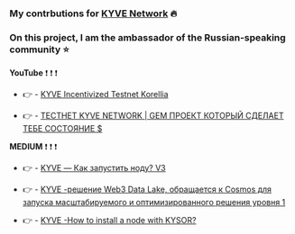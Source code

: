 ### My contrbutions for [KYVE Network](https://www.kyve.network/) :fire: 
### On this project, I am the ambassador of the Russian-speaking community :star:

**YouTube** :exclamation: :exclamation: :exclamation: 

* :point_right: - [KYVE Incentivized Testnet Korellia](https://youtu.be/KzIF4FDBeLk)

* :point_right: - [ТЕСТНЕТ KYVE NETWORK | GEM ПРОЕКТ КОТОРЫЙ СДЕЛАЕТ ТЕБЕ СОСТОЯНИЕ $](https://youtu.be/2f4uopLWGX8)

**MEDIUM** :exclamation: :exclamation: :exclamation: 

* :point_right: - [KYVE — Как запустить ноду? V3](https://medium.com/@ChainOps/kyve-%D0%BA%D0%B0%D0%BA-%D0%B7%D0%B0%D0%BF%D1%83%D1%81%D1%82%D0%B8%D1%82%D1%8C-%D0%BD%D0%BE%D0%B4%D1%83-v3-4804905dc0dd)

* :point_right: - [KYVE -решение Web3 Data Lake, обращается к Cosmos для запуска масштабируемого и оптимизированного решения уровня 1
](https://medium.com/@ChainOps/kyve-%D1%80%D0%B5%D1%88%D0%B5%D0%BD%D0%B8%D0%B5-web3-data-lake-%D0%BE%D0%B1%D1%80%D0%B0%D1%89%D0%B0%D0%B5%D1%82%D1%81%D1%8F-%D0%BA-cosmos-%D0%B4%D0%BB%D1%8F-%D0%B7%D0%B0%D0%BF%D1%83%D1%81%D0%BA%D0%B0-%D0%BC%D0%B0%D1%81%D1%88%D1%82%D0%B0%D0%B1%D0%B8%D1%80%D1%83%D0%B5%D0%BC%D0%BE%D0%B3%D0%BE-%D0%B8-%D0%BE%D0%BF%D1%82%D0%B8%D0%BC%D0%B8%D0%B7%D0%B8%D1%80%D0%BE%D0%B2%D0%B0%D0%BD%D0%BD%D0%BE%D0%B3%D0%BE-af9e71e0f528)


* :point_right: - [KYVE -How to install a node with KYSOR?](https://medium.com/@ChainOps/kyve-how-to-in-a-node-with-kysor-ac552634ae80)

